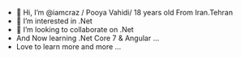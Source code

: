 - 👋 Hi, I’m @iamcraz / Pooya Vahidi/ 18 years old From Iran.Tehran
- 👀 I’m interested in .Net
- 💞️ I’m looking to collaborate on .Net
- And Now learning .Net Core 7 & Angular ...
- Love to learn more and more ...
<!---
iamcraz/iamcraz is a ✨ special ✨ repository because its `README.md` (this file) appears on your GitHub profile.
You can click the Preview link to take a look at your changes.
--->
